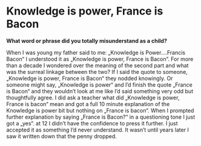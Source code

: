 # Knowledge is power, France is Bacon

**What word or phrase did you totally misunderstand as a child?**

When I was young my father said to me: „Knowledge is Power….Francis Bacon“ I understood it as „Knowledge is power, France is Bacon“. For more than a decade I wondered over the meaning of the second part and what was the surreal linkage between the two? If I said the quote to someone, „Knowledge is power, France is Bacon“ they nodded knowingly. Or someone might say, „Knowledge is power“ and I’d finish the quote „France is Bacon“ and they wouldn’t look at me like I’d said something very odd but thoughtfully agree. I did ask a teacher what did „Knowledge is power, France is bacon“ mean and got a full 10 minute explanation of the Knowledge is power bit but nothing on „France is bacon“. When I prompted further explanation by saying „France is Bacon?“ in a questioning tone I just got a „yes“. at 12 I didn’t have the confidence to press it further. I just accepted it as something I’d never understand. It wasn’t until years later I saw it written down that the penny dropped.

